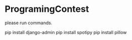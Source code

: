 # ProgramingContest
please run commands.

pip install django-admin
pip install spotipy
pip install pillow
